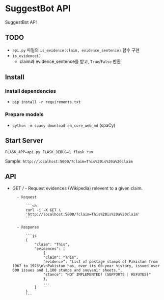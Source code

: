 # SuggestBot API
SuggestBot API

## TODO
* `api.py` 파일의 `is_evidence(claim, evidence_sentence)` 함수 구현
* `is_evidence()`
  * claim과 evidence_sentence를 받고, `True`/`False` 반환

## Install

### Install dependencies
* `pip install -r requirements.txt`

### Prepare models
* `python -m spacy download en_core_web_md` (spaCy)

## Start Server
`FLASK_APP=api.py FLASK_DEBUG=1 flask run`

Sample: `http://localhost:5000/?claim=This%20is%20a%20claim`

## API
- GET /
        - Request evidences (Wikipedia) relevent to a given claim.

        - Request

            ```sh
            curl -i -X GET \
            'http://localhost:5000/?claim=This%20is%20a%20claim'
            ```

        - Response

            ```js
            {
                "claim": "This", 
                "evidences": [
                    {
                    "claim": "This", 
                    "evidence": "List of postage stamps of Pakistan from 1967 to 1976\n\nPakistan has, over its 60-year history, issued over 600 issues and 1,100 stamps and souvenir sheets.", 
                    "stance": "NOT IMPLEMENTED! (SUPPORTS | REFUTES)"
                    },
                    ...
                ]
            }
            ```
